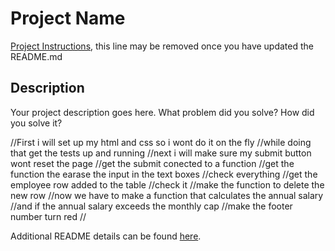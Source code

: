 # Project Name

[Project Instructions](./INSTRUCTIONS.md), this line may be removed once you have updated the README.md

## Description

Your project description goes here. What problem did you solve? How did you solve it?

//First i will set up my html and css so i wont do it on the fly
//while doing that get the tests up and running
//next i will make sure my submit button wont reset the page
//get the submit conected to a function
//get the function the earase the input in the text boxes
//check everything
//get the employee row added to the table
//check it
//make the function to delete the new row
//now we have to make a function that calculates the annual salary
//and if the annual salary exceeds the monthly cap
//make the footer number turn red
//



Additional README details can be found [here](https://github.com/PrimeAcademy/readme-template/blob/master/README.md).
